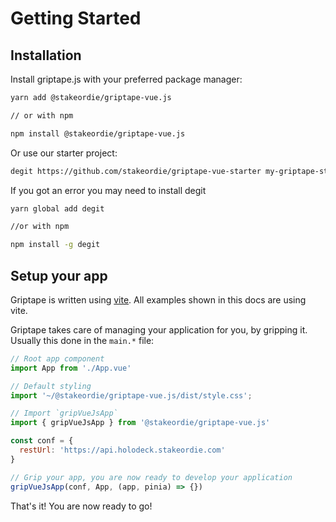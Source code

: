 # Getting Started

## Installation

Install griptape.js with your preferred package manager:

```bash
yarn add @stakeordie/griptape-vue.js

// or with npm

npm install @stakeordie/griptape-vue.js
```

Or use our starter project:
```bash
degit https://github.com/stakeordie/griptape-vue-starter my-griptape-starter
```

If you got an error you may need to install degit
```bash
yarn global add degit

//or with npm

npm install -g degit
```



## Setup your app

Griptape is written using [vite](https://vitejs.dev/). All examples shown in
this docs are using vite.

Griptape takes care of managing your application for you, by gripping it.
Usually this done in the `main.*` file:

```js
// Root app component
import App from './App.vue'

// Default styling
import '~/@stakeordie/griptape-vue.js/dist/style.css';

// Import `gripVueJsApp`
import { gripVueJsApp } from '@stakeordie/griptape-vue.js'

const conf = {
  restUrl: 'https://api.holodeck.stakeordie.com'
}

// Grip your app, you are now ready to develop your application
gripVueJsApp(conf, App, (app, pinia) => {})
```

That's it! You are now ready to go!
